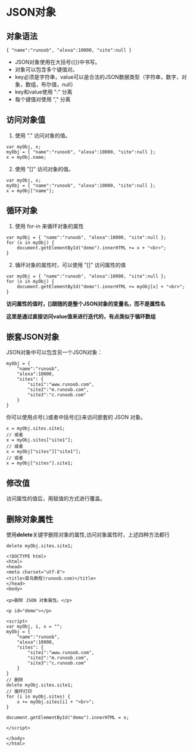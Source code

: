 # JSON对象
## 对象语法
```
{ "name":"runoob", "alexa":10000, "site":null }
```
- JSON对象使用在大括号({})中书写。
- 对象可以包含多个键值对。
- key必须是字符串，value可以是合法的JSON数据类型（字符串，数字，对象，数组，布尔值，null）
- key和value使用 ":" 分离
- 每个键值对使用 "," 分离

## 访问对象值
1. 使用 "." 访问对象的值。
```
var myObj, x;
myObj = { "name":"runoob", "alexa":10000, "site":null };
x = myObj.name;
```
2. 使用 "[]" 访问对象的值。
```
var myObj, x;
myObj = { "name":"runoob", "alexa":10000, "site":null };
x = myObj["name"];
```
## 循环对象
1. 使用 for-in 来循环对象的属性
```
var myObj = { "name":"runoob", "alexa":10000, "site":null };
for (x in myObj) {
    document.getElementById("demo").innerHTML += x + "<br>";
}
```
2. 循环对象的属性时，可以使用 "[]" 访问属性的值
```
var myObj = { "name":"runoob", "alexa":10000, "site":null };
for (x in myObj) {
    document.getElementById("demo").innerHTML += myObj[x] + "<br>";
}
```
**访问属性的值时，[]跟随的是整个JSON对象的变量名，而不是属性名**

**这里是通过直接访问value值来进行迭代的，有点类似于循环数组**

## 嵌套JSON对象
JSON对象中可以包含另一个JSON对象：
```
myObj = {
    "name":"runoob",
    "alexa":10000,
    "sites": {
        "site1":"www.runoob.com",
        "site2":"m.runoob.com",
        "site3":"c.runoob.com"
    }
}
```
你可以使用点号(.)或者中括号([])来访问嵌套的 JSON 对象。
```
x = myObj.sites.site1;
// 或者
x = myObj.sites["site1"];
// 或者
x = myObj["sites"]["site1"];
// 或者
x = myObj["sites"].site1;
```
## 修改值
访问属性的值后，用赋值的方式进行覆盖。
## 删除对象属性
使用**delete**关键字删除对象的属性,访问对象属性时，上述四种方法都行
```
delete myObj.sites.site1;
```

```
<!DOCTYPE html>
<html>
<head>
<meta charset="utf-8">
<title>菜鸟教程(runoob.com)</title>
</head>
<body>

<p>删除 JSON 对象属性。</p>

<p id="demo"></p>

<script>
var myObj, i, x = "";
myObj = {
    "name":"runoob",
    "alexa":10000,
    "sites": {
        "site1":"www.runoob.com",
        "site2":"m.runoob.com",
        "site3":"c.runoob.com"
    }
}
// 删除
delete myObj.sites.site1;
// 循环打印
for (i in myObj.sites) {
    x += myObj.sites[i] + "<br>";
}

document.getElementById("demo").innerHTML = x;

</script>

</body>
</html>
```